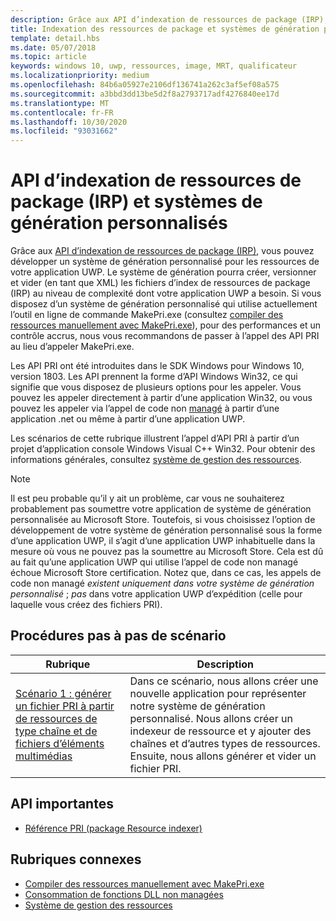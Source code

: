 ```yaml
---
description: Grâce aux API d’indexation de ressources de package (IRP), vous pouvez développer un système de génération personnalisé pour les ressources de votre application UWP. Le système de génération pourra créer, versionner, et vider les fichiers d’index de ressource de package (IRP) au niveau de complexité dont votre application UWP a besoin.
title: Indexation des ressources de package et systèmes de génération personnalisés
template: detail.hbs
ms.date: 05/07/2018
ms.topic: article
keywords: windows 10, uwp, ressources, image, MRT, qualificateur
ms.localizationpriority: medium
ms.openlocfilehash: 84b6a05927e2106df136741a262c3af5ef08a575
ms.sourcegitcommit: a3bbd3dd13be5d2f8a2793717adf4276840ee17d
ms.translationtype: MT
ms.contentlocale: fr-FR
ms.lasthandoff: 10/30/2020
ms.locfileid: "93031662"
---
```

# <a name="package-resource-indexing-pri-apis-and-custom-build-systems"></a>API d’indexation de ressources de package (IRP) et systèmes de génération personnalisés
Grâce aux [API d’indexation de ressources de package (IRP)](/windows/desktop/menurc/pri-indexing-reference), vous pouvez développer un système de génération personnalisé pour les ressources de votre application UWP. Le système de génération pourra créer, versionner et vider (en tant que XML) les fichiers d’index de ressources de package (IRP) au niveau de complexité dont votre application UWP a besoin. Si vous disposez d’un système de génération personnalisé qui utilise actuellement l’outil en ligne de commande MakePri.exe (consultez [compiler des ressources manuellement avec MakePri.exe](makepri-exe-command-options.md)), pour des performances et un contrôle accrus, nous vous recommandons de passer à l’appel des API PRI au lieu d’appeler MakePri.exe.

Les API PRI ont été introduites dans le SDK Windows pour Windows 10, version 1803. Les API prennent la forme d’API Windows Win32, ce qui signifie que vous disposez de plusieurs options pour les appeler. Vous pouvez les appeler directement à partir d’une application Win32, ou vous pouvez les appeler via l’appel de code non [managé](/dotnet/framework/interop/consuming-unmanaged-dll-functions?branch=live) à partir d’une application .net ou même à partir d’une application UWP.

Les scénarios de cette rubrique illustrent l’appel d’API PRI à partir d’un projet d’application console Windows Visual C++ Win32. Pour obtenir des informations générales, consultez [système de gestion des ressources](resource-management-system.md).

> [!NOTE]
> Il est peu probable qu’il y ait un problème, car vous ne souhaiterez probablement pas soumettre votre application de système de génération personnalisée au Microsoft Store. Toutefois, si vous choisissez l’option de développement de votre système de génération personnalisé sous la forme d’une application UWP, il s’agit d’une application UWP inhabituelle dans la mesure où vous ne pouvez pas la soumettre au Microsoft Store. Cela est dû au fait qu’une application UWP qui utilise l’appel de code non managé échoue Microsoft Store certification. Notez que, dans ce cas, les appels de code non managé *existent uniquement dans votre système de génération personnalisé* ; *pas* dans votre application UWP d’expédition (celle pour laquelle vous créez des fichiers PRI).

## <a name="scenario-walkthroughs"></a>Procédures pas à pas de scénario
|Rubrique|Description|
|-|-|
|[Scénario 1 : générer un fichier PRI à partir de ressources de type chaîne et de fichiers d’éléments multimédias](pri-apis-scenario-1.md)|Dans ce scénario, nous allons créer une nouvelle application pour représenter notre système de génération personnalisé. Nous allons créer un indexeur de ressource et y ajouter des chaînes et d’autres types de ressources. Ensuite, nous allons générer et vider un fichier PRI.|

## <a name="important-apis"></a>API importantes
* [Référence PRI (package Resource indexer)](/windows/desktop/menurc/pri-indexing-reference)

## <a name="related-topics"></a>Rubriques connexes
* [Compiler des ressources manuellement avec MakePri.exe](makepri-exe-command-options.md)
* [Consommation de fonctions DLL non managées](/dotnet/framework/interop/consuming-unmanaged-dll-functions?branch=live)
* [Système de gestion des ressources](resource-management-system.md)
